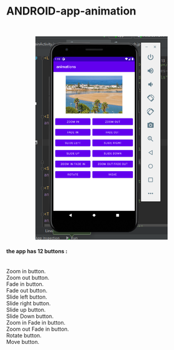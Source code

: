 # ANDROID-app-animation


</br>
<p align="center">
  <img src="screen/1.png" width="350" title="hover text">
</p>

<h4>the app has 12 buttons :</h4>
</br>
Zoom in button.
</br>
Zoom out button.
</br>
Fade in button.
</br>
Fade out button. 
</br>
Slide left button. 
</br>
Slide right button. 
</br>
Slide up button.
</br>
Slide Down button. 
</br>
Zoom in Fade in button.
</br>
Zoom out Fade in button. 
</br>
Rotate button.
</br>
Move button.
